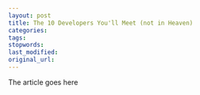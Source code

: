 ```yaml
---
layout: post
title: The 10 Developers You'll Meet (not in Heaven)
categories:
tags:
stopwords:
last_modified:
original_url: 
---
```


The article goes here

